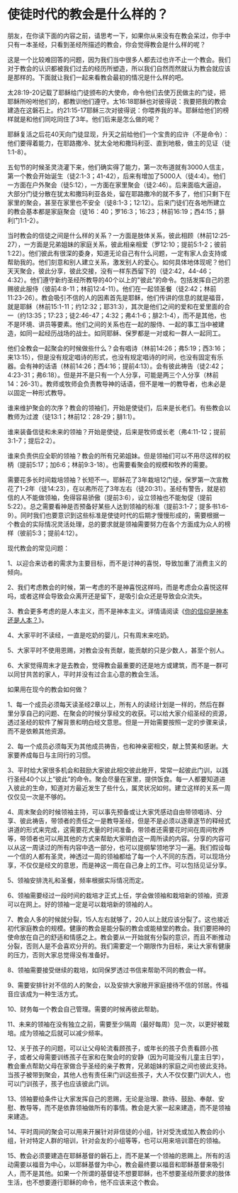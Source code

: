 # 使徒时代的教会是什么样的？



<p>朋友，在你读下面的内容之前，请思考一下，如果你从来没有在教会呆过，你手中只有一本圣经，只看到圣经所描述的教会，你会觉得教会是什么样的呢？</p>

<p>这是一个比较难回答的问题，因为我们当中很多人都去过也许不止一个教会。我们对于教会的认识都被我们过去的经历所塑造，所以我们自然而然就认为教会就应该是那样的。下面就让我们一起来看教会最初的情况是什么样的吧。</p>

<p>太28:19-20记载了耶稣给门徒颁布的大使命，命令他们去使万民做主的门徒，把耶稣所吩咐他们的，都教训他们遵守。太16:18耶稣也对彼得说：我要把我的教会建造在这磐石上。约21:15-17耶稣三次对彼得说：你喂养我的羊。耶稣给他们的榜样就是和他们同吃同住了3年。他们后来是怎么做的呢？</p>

<p>耶稣复活之后花40天向门徒显现，升天之前给他们一个宝贵的应许（不是命令）：他们要得着能力，在耶路撒冷、犹太全地和撒玛利亚、直到地极，做主的见证（徒1:1-8）。</p>

<p>五旬节的时候圣灵浇灌下来，他们确实得了能力，第一次布道就有3000人信主，第一个教会开始诞生（徒2:1-3；41-42），后来有增加了5000人（徒4:4）。他们一方面在户外聚会（徒5:12），一方面在家里聚会（徒2:46）。后来面临大逼迫，大部分门徒分散在犹太和撒玛利亚各处，留在耶路撒冷的就不多了，他们只剩下在家里的聚会，甚至在家里也不安全（徒8:1-3；12:12）。后来门徒们在各地所建立的教会基本都是家庭聚会（徒16：40；罗16:3；16:23；林前16:19；西4:15；腓利门1:1-2）。</p>

<p>当时教会的信徒之间是什么样的关系？一方面是肢体关系，彼此相顾（林前12:25-27），一方面是兄弟姐妹的家庭关系，彼此相亲相爱（罗12:10；提前5:1-2；彼前1:22）。他们彼此有很深的委身，知道无论自己有什么问题，一定有家人会支持或帮助我的。他们刻意和别人建立关系，激发别人的爱心。如何具体地体现呢？他们天天聚会，彼此分享，彼此交接，没有一样东西留下的（徒2:42，44-46；4:32）。他们遵守新约圣经所教导的40个以上的"彼此"的命令。包括发挥自己的恩赐彼此服侍（彼前4:8-11；林前12:4-11）。他们在一起领圣餐（徒2:42；林前11:23-26）。教会吸引不信的人的因素首先是耶稣，他们传讲的信息的就是福音，就是耶稣（林前15:1-11；约12:32；耶31:3），其次是他们之间的爱和在爱里面的合一（约13:35；17:23；徒2:46-47；4:32；弗4:1-6；腓2:1-4），而不是其他，也不是环境、讲员等要素。他们之间的关系也在一起的服侍、一起的事工当中被建造，如同一起经历战场的战士。如同耶稣、保罗都是一对或和一群人一起同工。</p>

<p>他们全教会一起聚会的时候做些什么？会有唱诗（林前14:26；弗5:19；西3:16；来13:15），但是没有规定唱诗的形式，也没有规定唱诗的时间，也没有固定有乐器。会有神的话语（林前14:26；西4:16；提前4:13）。会有彼此祷告（徒2:42；4:23-31；弗6:18）。但是并不是只有一个人分享，可能是两三个人分享（林前14：26-31）。教师或牧师会负责教导神的话语，但不是唯一的教导者，也未必是以固定一种形式教导。</p>

<p>谁来维护聚会的次序？教会的领袖们，开始是使徒们，后来是长老们。有些教会以教师为过渡（徒13:1；林前12：28-29；腓1:1）。</p>

<p>谁来装备信徒和未来的领袖？开始是使徒，后来是牧师或长老（弗4:11-12；提前3:1-7；提后2:2）。</p>

<p>谁来负责供应全职的领袖？教会的所有兄弟姐妹。但是领袖们可以不用尽这样的权柄（提前5:17；加6:6；林前9:3-18）。也需要看聚会的规模和牧养的需要。</p>

<p>需要花多长时间栽培领袖？长短不一。耶稣花了3年栽培12门徒，保罗第一次宣教花了1-2年（徒14:23），在以弗所花了3年左右（徒20:31）。圣经有警告，就是初信的人不能做领袖，免得容易骄傲（提前3:6），设立领袖也不能匆促（提前5:22）。总之需要看神是否预备好某些人达到领袖的标准（提前3:1-7；提多书1:6-9）。同时我们也要意识到这些标准是使徒时代的后期才慢慢形成的，需要根据一个教会的实际情况灵活处理，总的要求就是领袖需要努力在各个方面成为众人的榜样（彼前5:3；提前4:12）。</p>

<p>现代教会的常见问题：</p>

<p>1、以迎合来访者的需求为主要目标，而不是讨神的喜悦，导致加重了消费主义的倾向。</p>

<p>2、我们考虑教会的时候，第一考虑的不是神喜悦这样吗，而是考虑会众喜悦这样吗，或者这样会导致会众离开还是留下，是吸引会众还是导致会众流失。</p>

<p>3、教会更多考虑的是人本主义，而不是神本主义。详情请阅读《<a href="/node/27345">你的信仰是神本还是人本？</a>》。</p>

<p>4、大家平时不读经，一直是吃奶的婴儿，只有周末来吃奶。</p>

<p>5、大家平时不使用恩赐，对教会没有贡献，能贡献的只是少数人，甚至个别人。</p>

<p>6、大家觉得周末才是去教会，觉得教会最重要的还是地方或建筑，而不是一群可以同甘共苦的家人，平时并没有过合主心意的教会生活。</p>

<p>如果用在现今的教会如何做？</p>

<p>1、每一个成员必须每天读圣经2章以上，所有人的读经计划是一样的，然后在群里分享自己的问题、在聚会的时候分享经文的收获。可以给大家介绍圣经的资源，透过圣经的软件了解背景和明白经文意思。但是一开始需要按照一定的步骤来读，而不是依赖其他资源。</p>

<p>2、每一个成员必须每天为其他成员祷告，也和神亲密相交，献上赞美和感谢。大家要养成每日与主同行的习惯。</p>

<p>3、平时给大家很多机会和鼓励大家彼此相交彼此敞开，常常一起彼此门训，以践行圣经40个以上“彼此”的命令。聚会尽量在家里，提供饭食。每一人都要知道进入彼此的生命，知道对方最近发生了些什么，属灵状况如何。建立这样的关系一周仅仅见一次是不够的。</p>

<p>4、周末聚会的时候领袖主持，可以事先预备或让大家凭感动自由带领唱诗、分享、彼此祷告，带领者的责任之一是教导圣经，但是不是必须以逐章逐节的释经式讲道的形式来完成，这需要花大量的时间准备，带领者还需要花时间在周间牧养等，带领者也可以用其他的方式来帮助大家明白这一周所读的内容。分享的内容可以从这一周读过的所有内容中选一部分，也可以提纲挈领地学习一遍。我们假设每一个信的人都有圣灵，神透过一周的领袖都给了每一个人不同的东西，可以现场分享，不仅仅是经文的意思，而是神这一周在自己身上的工作。可以包括见证分享。</p>

<p>5、领袖安排洗礼和圣餐，频率根据实际情况而定。</p>

<p>6、领袖需要经过一段时间的栽培才正式上任，学会做领袖和栽培新的领袖，资源可以在网上。好的领袖一定是可以栽培新的领袖的人。</p>

<p>7、教会人多的时候就分裂，15人左右就够了，20人以上就应该分裂了。这也接近初代家庭教会的规模。健康的教会是能分裂的教会或能植堂的教会。我们要把神的使命放在自己的舒适和情感之上。教会要从一开始就有分裂的意识，而且不断推动分裂，否则人是不会喜欢分开的。我们需要定一个期限作为目标，来让大家有健康的压力，否则大家总觉得没有准备好。</p>

<p>8、领袖需要接受继续的栽培，如同保罗透过书信来帮助不同的教会一样。</p>

<p>9、需要安排针对不信的人的聚会，以及安排大家敞开家庭接待不信的邻居。传福音应该成为一种生活方式。</p>

<p>10、财务每一个教会自己管理。需要的时候再彼此帮助。</p>

<p>11、未来的领袖在没有独立之前，需要至少隔周（最好每周）见一次，以更好被栽培。成为领袖之后就可以减少频率。</p>

<p>12、关于孩子的问题，可以让父母轮流看顾孩子，或年长的孩子负责看顾小孩子，或者父母需要训练孩子在家和在聚会时的安静（因为可能没有儿童主日学），教会重点帮助父母在家做合乎圣经的亲子教育，兄弟姐妹的家庭之间也彼此支持。当孩子被带到聚会，其他人也有责任来门训这些孩子，大人不仅仅要门训大人，也可以门训孩子，孩子也应该彼此门训。</p>

<p>13、领袖要给条件让大家发挥自己的恩赐，无论是治理、款待、鼓励、奉献、安慰、教导等，而不是依靠领袖做所有的事情。教会是大家一起来建造，而不是领袖来建造。</p>

<p>14、平时周间的聚会可以用来开展针对非信徒的小组，针对受洗或加入教会的小组，针对特定人群的培训，针对会友的小组等等，也可以用来培训潜在的领袖。</p>

<p>15、教会必须要建造在耶稣基督的磐石上，而不是某一个领袖的恩赐上。所有的活动需要以福音为中心，以耶稣基督为中心，教会最终要以福音和耶稣基督来吸引人，而不是其他。如果一个所谓的基督徒不想要耶稣，也不想要圣经所要求的肢体生活，也不想要遵行耶稣的命令，他不应该来这个教会。</p>